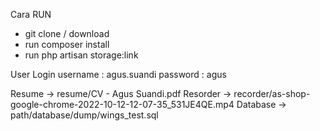 Cara RUN
- git clone / download
- run composer install
- run php artisan storage:link

User Login
username : agus.suandi
password : agus

Resume -> resume/CV - Agus Suandi.pdf
Resorder -> recorder/as-shop-google-chrome-2022-10-12-12-07-35_531JE4QE.mp4
Database -> path/database/dump/wings_test.sql
